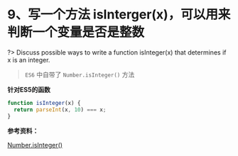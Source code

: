 # 9、写一个方法 isInterger(x)，可以用来判断一个变量是否是整数

?> Discuss possible ways to write a function isInteger(x) that determines if x is an integer.

> `ES6` 中自带了 `Number.isInteger()` 方法

**针对ES5的函数**

```js
function isInteger(x) { 
  return parseInt(x, 10) === x; 
}
```

**参考资料：**

[Number.isInteger()](https://developer.mozilla.org/zh-CN/docs/Web/JavaScript/Reference/Global_Objects/Number/isInteger)